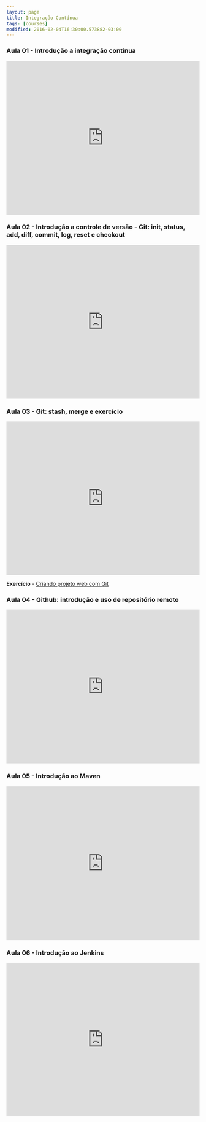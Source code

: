 ```yaml
---
layout: page
title: Integração Contínua
tags: [courses]
modified: 2016-02-04T16:30:00.573882-03:00
---
```


### Aula 01 - Introdução a integração contínua

<iframe src="https://docs.google.com/presentation/d/1EKugrdo4ONhrFuxWVBeng7CE1U0kmqz59ccktB3ARvE/embed" width="100%" height="400"
title="Aula 01 - Introdução a integração contínua" frameborder="0"> </iframe>

### Aula 02 - Introdução a controle de versão - Git: init, status, add, diff, commit, log, reset e checkout

<iframe src="https://docs.google.com/presentation/d/1669EsZWkTyDMnkG5J0oZ--8MiIC8we62RKzzc9cqWbE/embed" width="100%" height="400"
title="Aula 02 - Introdução a controle de versão - Git: init, status, add, diff, commit, log, reset e checkout" frameborder="0"> </iframe>

### Aula 03 - Git: stash, merge e exercício

<iframe src="https://docs.google.com/presentation/d/19t-r0gygPTpl5AZ2xYrr9P_EIzF-YQvrsF5ddnL3b3o/embed" width="100%" height="400"
title="Aula 03 - Git: stash, merge e exercício" frameborder="0"> </iframe>

**Exercício** - [Criando projeto web com Git](https://docs.google.com/document/d/1RiIWQx93WLa56gtNJg3M9b-ug28ZE3r9k6mILCNkkWo/edit?usp=sharing)

### Aula 04 - Github: introdução e uso de repositório remoto

<iframe src="https://docs.google.com/presentation/d/1c7dlfnWsBmllW2wsZ5BNRNLzytodYOso1-Ud523BThg/embed" width="100%" height="400"
title="Aula 04 - Github: introdução e uso de repositório remoto" frameborder="0"> </iframe>

### Aula 05 - Introdução ao Maven

<iframe src="https://docs.google.com/presentation/d/1HdMR2ksEzN8wU87VhyHECaV8tuoV5K34mLhk1r7H7uM/embed" width="100%" height="400"
title="Aula 05 - Introdução ao Maven" frameborder="0"> </iframe>

### Aula 06 - Introdução ao Jenkins

<iframe src="https://docs.google.com/presentation/d/1nQUTu-vav9_KUK-YUSaJl74JmIr75W-zHg3JvvGixiQ/embed" width="100%" height="400"
title="Aula 06 - Introdução ao Jenkins" frameborder="0"> </iframe>
